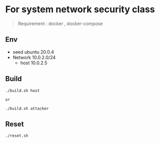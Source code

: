 # For system network security class

> Requirement : docker , docker-compose

## Env
 - seed ubuntu 20.0.4
 - Network 10.0.2.0/24
   - host 10.0.2.5 

## Build
``` 
./build.sh host

or

./build.sh attacker
```

## Reset
```
./reset.sh
```

